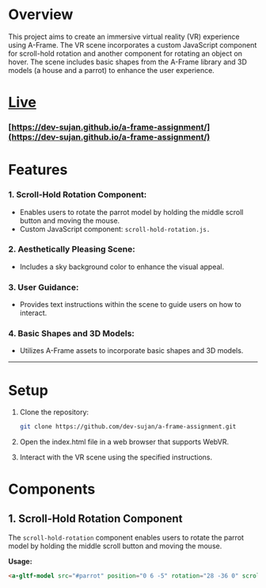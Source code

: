 # Overview
This project aims to create an immersive virtual reality (VR) experience using A-Frame. The VR scene incorporates a custom JavaScript component for scroll-hold rotation and another component for rotating an object on hover. The scene includes basic shapes from the A-Frame library and 3D models (a house and a parrot) to enhance the user experience.

# [Live](https://dev-sujan.github.io/a-frame-assignment/) 
### [https://dev-sujan.github.io/a-frame-assignment/](https://dev-sujan.github.io/a-frame-assignment/)

# Features
### 1. Scroll-Hold Rotation Component:

- Enables users to rotate the parrot model by holding the middle scroll button and moving the mouse.
- Custom JavaScript component: `scroll-hold-rotation.js.`

### 2. Aesthetically Pleasing Scene:

- Includes a sky background color to enhance the visual appeal.

### 3. User Guidance:

- Provides text instructions within the scene to guide users on how to interact.
### 4. Basic Shapes and 3D Models:

- Utilizes A-Frame assets to incorporate basic shapes and 3D models.


--------

# Setup
1. Clone the repository:

    ```bash
    git clone https://github.com/dev-sujan/a-frame-assignment.git
    ```
2. Open the index.html file in a web browser that supports WebVR.

3. Interact with the VR scene using the specified instructions.

# Components
## 1. Scroll-Hold Rotation Component
The `scroll-hold-rotation` component enables users to rotate the parrot model by holding the middle scroll button and moving the mouse.

**Usage:**
```html
<a-gltf-model src="#parrot" position="0 6 -5" rotation="28 -36 0" scroll-hold-rotation></a-gltf-model>
```
